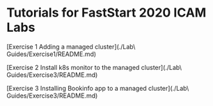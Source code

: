 # Tutorials for FastStart 2020 ICAM Labs

[Exercise 1 Adding a managed cluster](./Lab\ Guides/Exercise1/README.md)

[Exercise 2 Install k8s monitor to the managed cluster](./Lab\ Guides/Exercise3/README.md)

[Exercise 3 Installing Bookinfo app to a managed cluster](./Lab\ Guides/Exercise3/README.md)
